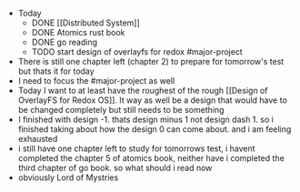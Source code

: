 - Today
	- DONE [[Distributed System]]
	- DONE Atomics rust book
	- DONE go reading
	- TODO start design of overlayfs for redox #major-project
- There is still one chapter left (chapter 2) to prepare for tomorrow's test but thats it for today
- I need to focus the #major-project as well
- Today I want to at least have the roughest of the rough [[Design of OverlayFS for Redox OS]]. It way as well be a design that would have to be changed completely but still needs to be something
- I finished with design -1. thats design minus 1 not design dash 1. so i finished taking about how the design 0 can come about. and i am feeling exhausted
- i still have one chapter left to study for tomorrows test, i havent completed the chapter 5 of atomics book, neither have i completed the third chapter of go book. so what should i read now
- obviously Lord of Mystries
